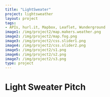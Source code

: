 ```yaml
---
title: "LightSweater"
project: lightsweather
layout: project
tags:
- APIs, hurl.it, Mapbox, Leaflet, Wunderground
image1: /img/project2/map.makers.weather.png
image2: /img/project2/map.fog.png
image3: /img/project2/css.slider1.png
image4: /img/project2/css.slider2.png
image5: /img/project2/s1.png
image6: /img/project2/s2.png
image7: /img/project2/s3.png
type: project
---
```


# Light Sweater Pitch
